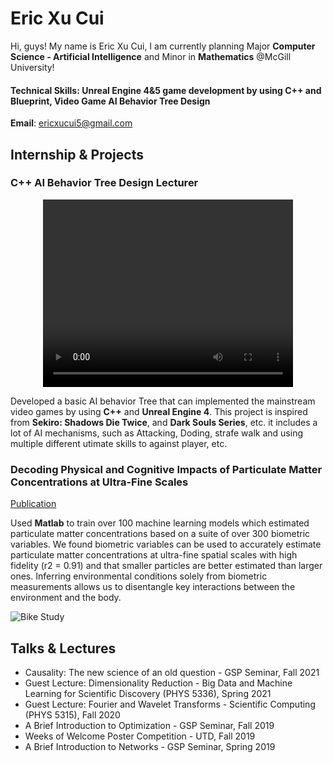 # Eric Xu Cui
Hi, guys! My name is Eric Xu Cui, I am currently planning Major **Computer Science - Artificial Intelligence** and Minor in **Mathematics** @McGill University!

#### Technical Skills: Unreal Engine 4&5 game development by using C++ and Blueprint, Video Game AI Behavior Tree Design

**Email**: [ericxucui5@gmail.com](ericxucui5@gmail.com)

## Internship & Projects
### C++ AI Behavior Tree Design Lecturer
<div style="text-align: center;">
    <video width="400" height="300" controls>
    <source src="Assets/CppAIProject.mp4" type="video/mp4">
    Your browser does not support the video tag.
    </video>
</div>

Developed a basic AI behavior Tree that can implemented the mainstream video games by using **C++** and **Unreal Engine 4**. This project is inspired from **Sekiro: Shadows Die Twice**, and **Dark Souls Series**, etc. it includes a lot of AI mechanisms, such as Attacking, Doding, strafe walk and using multiple different utimate skills to against player, etc.


### Decoding Physical and Cognitive Impacts of Particulate Matter Concentrations at Ultra-Fine Scales
[Publication](https://www.mdpi.com/1424-8220/22/11/4240)

Used **Matlab** to train over 100 machine learning models which estimated particulate matter concentrations based on a suite of over 300 biometric variables. We found biometric variables can be used to accurately estimate particulate matter concentrations at ultra-fine spatial scales with high fidelity (r2 = 0.91) and that smaller particles are better estimated than larger ones. Inferring environmental conditions solely from biometric measurements allows us to disentangle key interactions between the environment and the body.

![Bike Study](/assets/img/bike_study.jpeg)

## Talks & Lectures
- Causality: The new science of an old question - GSP Seminar, Fall 2021
- Guest Lecture: Dimensionality Reduction - Big Data and Machine Learning for Scientific Discovery (PHYS 5336), Spring 2021
- Guest Lecture: Fourier and Wavelet Transforms - Scientific Computing (PHYS 5315), Fall 2020
- A Brief Introduction to Optimization - GSP Seminar, Fall 2019
- Weeks of Welcome Poster Competition - UTD, Fall 2019
- A Brief Introduction to Networks - GSP Seminar, Spring 2019
